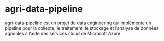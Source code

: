 # agri-data-pipeline
agri-data-pipeline est un projet de data engineering qui implémente un pipeline pour la collecte, le traitement, le stockage et l’analyse de données agricoles à l’aide des services cloud de Microsoft Azure.
